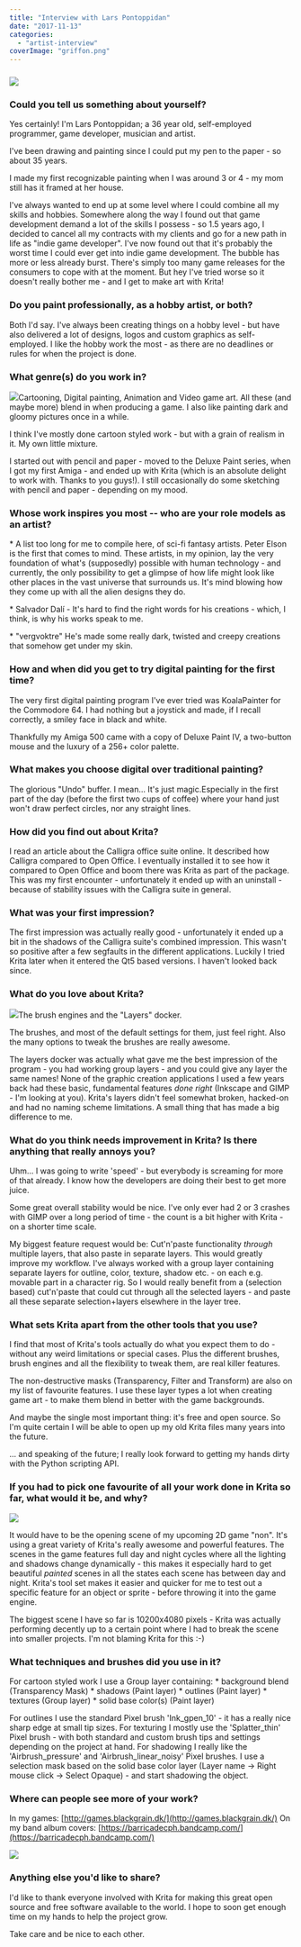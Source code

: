 ```yaml
---
title: "Interview with Lars Pontoppidan"
date: "2017-11-13"
categories: 
  - "artist-interview"
coverImage: "griffon.png"
---
```


### ![](/images/posts/2017/griffon.png)

### Could you tell us something about yourself?

Yes certainly! I'm Lars Pontoppidan; a 36 year old, self-employed programmer, game developer, musician and artist.

I've been drawing and painting since I could put my pen to the paper - so about 35 years.

I made my first recognizable painting when I was around 3 or 4 - my mom still has it framed at her house.

I've always wanted to end up at some level where I could combine all my skills and hobbies. Somewhere along the way I found out that game development demand a lot of the skills I possess - so 1.5 years ago, I decided to cancel all my contracts with my clients and go for a new path in life as "indie game developer". I've now found out that it's probably the worst time I could ever get into indie game development. The bubble has more or less already burst. There's simply too many game releases for the consumers to cope with at the moment. But hey I've tried worse so it doesn't really bother me - and I get to make art with Krita!

### Do you paint professionally, as a hobby artist, or both?

Both I'd say. I've always been creating things on a hobby level - but have also delivered a lot of designs, logos and custom graphics as self-employed. I like the hobby work the most - as there are no deadlines or rules for when the project is done.

### What genre(s) do you work in?

![](/images/posts/2017/c_front.png)Cartooning, Digital painting, Animation and Video game art. All these (and maybe more) blend in when producing a game. I also like painting dark and gloomy pictures once in a while.

I think I've mostly done cartoon styled work - but with a grain of realism in it. My own little mixture.

I started out with pencil and paper - moved to the Deluxe Paint series, when I got my first Amiga - and ended up with Krita (which is an absolute delight to work with. Thanks to you guys!). I still occasionally do some sketching with pencil and paper - depending on my mood.

### Whose work inspires you most -- who are your role models as an artist?

\* A list too long for me to compile here, of sci-fi fantasy artists. Peter Elson is the first that comes to mind. These artists, in my opinion, lay the very foundation of what's (supposedly) possible with human technology - and currently, the only possibility to get a glimpse of how life might look like other places in the vast universe that surrounds us. It's mind blowing how they come up with all the alien designs they do.

\* Salvador Dalí - It's hard to find the right words for his creations - which, I think, is why his works speak to me.

\* "vergvoktre" He's made some really dark, twisted and creepy creations that somehow get under my skin.

### How and when did you get to try digital painting for the first time?

The very first digital painting program I've ever tried was KoalaPainter for the Commodore 64. I had nothing but a joystick and made, if I recall correctly, a smiley face in black and white.

Thankfully my Amiga 500 came with a copy of Deluxe Paint IV, a two-button mouse and the luxury of a 256+ color palette.

### What makes you choose digital over traditional painting?

The glorious "Undo" buffer. I mean... It's just magic.Especially in the first part of the day (before the first two cups of coffee) where your hand just won't draw perfect circles, nor any straight lines.

### How did you find out about Krita?

I read an article about the Calligra office suite online. It described how Calligra compared to Open Office. I eventually installed it to see how it compared to Open Office and boom there was Krita as part of the package. This was my first encounter - unfortunately it ended up with an uninstall - because of stability issues with the Calligra suite in general.

### What was your first impression?

The first impression was actually really good - unfortunately it ended up a bit in the shadows of the Calligra suite's combined impression. This wasn't so positive after a few segfaults in the different applications. Luckily I tried Krita later when it entered the Qt5 based versions. I haven't looked back since.

### What do you love about Krita?

![](/images/posts/2017/Typical_layer_setup.png)The brush engines and the "Layers" docker.

The brushes, and most of the default settings for them, just feel right. Also the many options to tweak the brushes are really awesome.

The layers docker was actually what gave me the best impression of the program - you had working group layers - and you could give any layer the same names! None of the graphic creation applications I used a few years back had these basic, fundamental features _done right_ (Inkscape and GIMP - I'm looking at you). Krita's layers didn't feel somewhat broken, hacked-on and had no naming scheme limitations. A small thing that has made a big difference to me.

### What do you think needs improvement in Krita? Is there anything that really annoys you?

Uhm... I was going to write 'speed' - but everybody is screaming for more of that already. I know how the developers are doing their best to get more juice.

Some great overall stability would be nice. I've only ever had 2 or 3 crashes with GIMP over a long period of time - the count is a bit higher with Krita - on a shorter time scale.

My biggest feature request would be: Cut'n'paste functionality _through_ multiple layers, that also paste in separate layers. This would greatly improve my workflow. I've always worked with a group layer containing separate layers for outline, color, texture, shadow etc. - on each e.g. movable part in a character rig. So I would really benefit from a (selection based) cut'n'paste that could cut through all the selected layers - and paste all these separate selection+layers elsewhere in the layer tree.

### What sets Krita apart from the other tools that you use?

I find that most of Krita's tools actually do what you expect them to do - without any weird limitations or special cases. Plus the different brushes, brush engines and all the flexibility to tweak them, are real killer features.

The non-destructive masks (Transparency, Filter and Transform) are also on my list of favourite features. I use these layer types a lot when creating game art - to make them blend in better with the game backgrounds.

And maybe the single most important thing: it's free and open source. So I'm quite certain I will be able to open up my old Krita files many years into the future.

... and speaking of the future; I really look forward to getting my hands dirty with the Python scripting API.

### If you had to pick one favourite of all your work done in Krita so far, what would it be, and why?

![](/images/posts/2017/day_night.png)

It would have to be the opening scene of my upcoming 2D game "non". It's using a great variety of Krita's really awesome and powerful features. The scenes in the game features full day and night cycles where all the lighting and shadows change dynamically - this makes it especially hard to get beautiful _painted_ scenes in all the states each scene has between day and night. Krita's tool set makes it easier and quicker for me to test out a specific feature for an object or sprite - before throwing it into the game engine.

The biggest scene I have so far is 10200x4080 pixels - Krita was actually performing decently up to a certain point where I had to break the scene into smaller projects. I'm not blaming Krita for this :-)

### What techniques and brushes did you use in it?

For cartoon styled work I use a Group layer containing: \* background blend (Transparency Mask) \* shadows (Paint layer) \* outlines (Paint layer) \* textures (Group layer) \* solid base color(s) (Paint layer)

For outlines I use the standard Pixel brush 'Ink\_gpen\_10' - it has a really nice sharp edge at small tip sizes. For texturing I mostly use the 'Splatter\_thin' Pixel brush - with both standard and custom brush tips and settings depending on the project at hand. For shadowing I really like the 'Airbrush\_pressure' and 'Airbrush\_linear\_noisy' Pixel brushes. I use a selection mask based on the solid base color layer (Layer name -> Right mouse click -> Select Opaque) - and start shadowing the object.

### Where can people see more of your work?

In my games: [http://games.blackgrain.dk/](http://games.blackgrain.dk/) On my band album covers: [https://barricadecph.bandcamp.com/](https://barricadecph.bandcamp.com/)

![](/images/posts/2017/c_back.png)

### Anything else you'd like to share?

I'd like to thank everyone involved with Krita for making this great open source and free software available to the world. I hope to soon get enough time on my hands to help the project grow.

Take care and be nice to each other.
